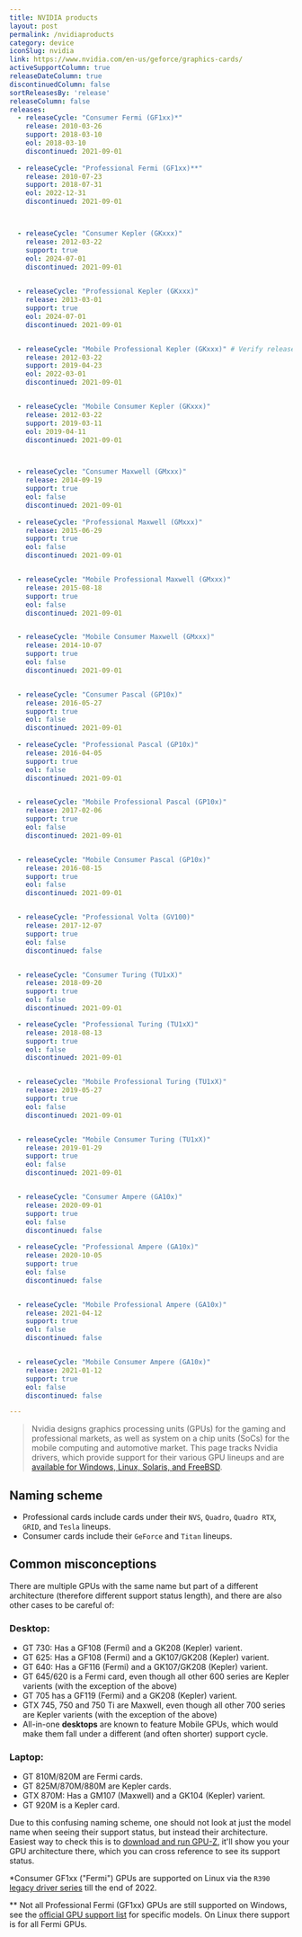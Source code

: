 ```yaml
---
title: NVIDIA products
layout: post
permalink: /nvidiaproducts
category: device
iconSlug: nvidia
link: https://www.nvidia.com/en-us/geforce/graphics-cards/
activeSupportColumn: true
releaseDateColumn: true
discontinuedColumn: false
sortReleasesBy: 'release'
releaseColumn: false
releases:
  - releaseCycle: "Consumer Fermi (GF1xx)*"
    release: 2010-03-26
    support: 2018-03-10
    eol: 2018-03-10
    discontinued: 2021-09-01
    
  - releaseCycle: "Professional Fermi (GF1xx)**"
    release: 2010-07-23
    support: 2018-07-31
    eol: 2022-12-31
    discontinued: 2021-09-01



  - releaseCycle: "Consumer Kepler (GKxxx)"
    release: 2012-03-22
    support: true
    eol: 2024-07-01
    discontinued: 2021-09-01

    
  - releaseCycle: "Professional Kepler (GKxxx)"
    release: 2013-03-01
    support: true
    eol: 2024-07-01
    discontinued: 2021-09-01


  - releaseCycle: "Mobile Professional Kepler (GKxxx)" # Verify release date.
    release: 2012-03-22
    support: 2019-04-23
    eol: 2022-03-01
    discontinued: 2021-09-01


  - releaseCycle: "Mobile Consumer Kepler (GKxxx)" 
    release: 2012-03-22
    support: 2019-03-11
    eol: 2019-04-11
    discontinued: 2021-09-01



  - releaseCycle: "Consumer Maxwell (GMxxx)"
    release: 2014-09-19
    support: true
    eol: false
    discontinued: 2021-09-01
    
  - releaseCycle: "Professional Maxwell (GMxxx)"
    release: 2015-06-29
    support: true
    eol: false
    discontinued: 2021-09-01


  - releaseCycle: "Mobile Professional Maxwell (GMxxx)" 
    release: 2015-08-18
    support: true
    eol: false
    discontinued: 2021-09-01


  - releaseCycle: "Mobile Consumer Maxwell (GMxxx)" 
    release: 2014-10-07
    support: true
    eol: false
    discontinued: 2021-09-01


  - releaseCycle: "Consumer Pascal (GP10x)"
    release: 2016-05-27
    support: true
    eol: false
    discontinued: 2021-09-01
   
  - releaseCycle: "Professional Pascal (GP10x)"
    release: 2016-04-05
    support: true
    eol: false
    discontinued: 2021-09-01


  - releaseCycle: "Mobile Professional Pascal (GP10x)"
    release: 2017-02-06
    support: true
    eol: false
    discontinued: 2021-09-01


  - releaseCycle: "Mobile Consumer Pascal (GP10x)" 
    release: 2016-08-15
    support: true
    eol: false
    discontinued: 2021-09-01


  - releaseCycle: "Professional Volta (GV100)" 
    release: 2017-12-07
    support: true
    eol: false
    discontinued: false


  - releaseCycle: "Consumer Turing (TU1xX)"
    release: 2018-09-20
    support: true
    eol: false
    discontinued: 2021-09-01

  - releaseCycle: "Professional Turing (TU1xX)"
    release: 2018-08-13
    support: true
    eol: false
    discontinued: 2021-09-01


  - releaseCycle: "Mobile Professional Turing (TU1xX)"
    release: 2019-05-27
    support: true
    eol: false
    discontinued: 2021-09-01


  - releaseCycle: "Mobile Consumer Turing (TU1xX)" 
    release: 2019-01-29
    support: true
    eol: false
    discontinued: 2021-09-01


  - releaseCycle: "Consumer Ampere (GA10x)"
    release: 2020-09-01
    support: true
    eol: false
    discontinued: false
    
  - releaseCycle: "Professional Ampere (GA10x)"
    release: 2020-10-05
    support: true
    eol: false
    discontinued: false


  - releaseCycle: "Mobile Professional Ampere (GA10x)"
    release: 2021-04-12
    support: true
    eol: false
    discontinued: false


  - releaseCycle: "Mobile Consumer Ampere (GA10x)" 
    release: 2021-01-12
    support: true
    eol: false
    discontinued: false

---
```


> Nvidia designs graphics processing units (GPUs) for the gaming and professional markets, as well as system on a chip units (SoCs) for the mobile computing and automotive market. This page tracks Nvidia drivers, which provide support for their various GPU lineups and are [available for Windows, Linux, Solaris, and FreeBSD](https://www.nvidia.com/Download/index.aspx?lang=en-us).

## Naming scheme

- Professional cards include cards under their `NVS`, `Quadro`, `Quadro RTX`, `GRID`, and `Tesla` lineups.
- Consumer cards include their `GeForce` and `Titan` lineups. 


## Common misconceptions

There are multiple GPUs with the same name but part of a different architecture (therefore different support status length), and there are also other cases to be careful of:

### Desktop:

- GT 730: Has a GF108 (Fermi) and a GK208 (Kepler) varient.
- GT 625: Has a GF108 (Fermi) and a GK107/GK208 (Kepler) varient. 
- GT 640: Has a GF116 (Fermi) and a GK107/GK208 (Kepler) varient. 
- GT 645/620 is a Fermi card, even though all other 600 series are Kepler varients (with the exception of the above)
- GT 705 has a GF119 (Fermi) and a GK208 (Kepler) varient.
- GTX 745, 750 and 750 Ti are Maxwell, even though all other 700 series are Kepler varients (with the exception of the above)
- All-in-one **desktops** are known to feature Mobile GPUs, which would make them fall under a different (and often shorter) support cycle. 

### Laptop:

- GT 810M/820M are Fermi cards.
- GT 825M/870M/880M are Kepler cards.
- GTX 870M: Has a GM107 (Maxwell) and a GK104 (Kepler) varient.
- GT 920M is a Kepler card.



Due to this confusing naming scheme, one should not look at just the model name when seeing their support status, but instead their architecture. Easiest way to check this is to [download and run GPU-Z](https://www.techpowerup.com/gpuz/), it'll show you your GPU architecture there, which you can cross reference to see its support status.


*Consumer GF1xx ("Fermi") GPUs are supported on Linux via the `R390` [legacy driver series](https://nvidia.custhelp.com/app/answers/detail/a_id/3142/~/support-timeframes-for-unix-legacy-gpu-releases) till the end of 2022.

** Not all Professional Fermi (GF1xx) GPUs are still supported on Windows, see the [official GPU support list](https://us.download.nvidia.com/Windows/Quadro_Certified/392.67/392.67-win10-quadro-release-notes.pdf) for specific models. On Linux there support is for all Fermi GPUs. 
